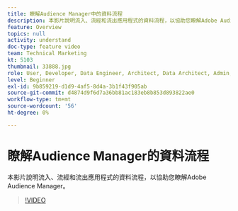 ```yaml
---
title: 瞭解Audience Manager中的資料流程
description: 本影片說明流入、流經和流出應用程式的資料流程，以協助您瞭解Adobe Audience Manager。
feature: Overview
topics: null
activity: understand
doc-type: feature video
team: Technical Marketing
kt: 5103
thumbnail: 33888.jpg
role: User, Developer, Data Engineer, Architect, Data Architect, Admin, Leader
level: Beginner
exl-id: 9b859219-d1d9-4af5-8d4a-3b1f43f905ab
source-git-commit: d4874d9f6d7a36bb81ac183eb8b853d893822ae0
workflow-type: tm+mt
source-wordcount: '56'
ht-degree: 0%

---
```


# 瞭解Audience Manager的資料流程

本影片說明流入、流經和流出應用程式的資料流程，以協助您瞭解Adobe Audience Manager。

>[!VIDEO](https://video.tv.adobe.com/v/33888/?quality=12)
